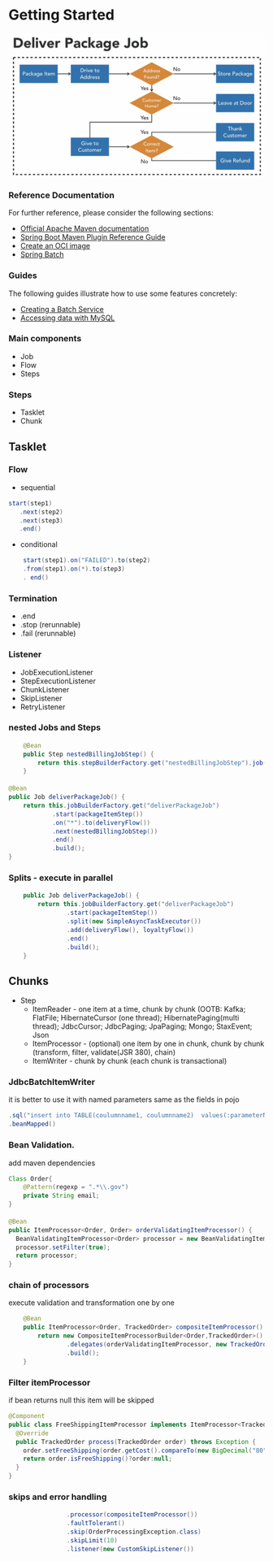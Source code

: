 # Getting Started

![diagram](img.png)


### Reference Documentation
For further reference, please consider the following sections:

* [Official Apache Maven documentation](https://maven.apache.org/guides/index.html)
* [Spring Boot Maven Plugin Reference Guide](https://docs.spring.io/spring-boot/3.4.3/maven-plugin)
* [Create an OCI image](https://docs.spring.io/spring-boot/3.4.3/maven-plugin/build-image.html)
* [Spring Batch](https://docs.spring.io/spring-boot/3.4.3/how-to/batch.html)

### Guides
The following guides illustrate how to use some features concretely:

* [Creating a Batch Service](https://spring.io/guides/gs/batch-processing/)
* [Accessing data with MySQL](https://spring.io/guides/gs/accessing-data-mysql/)

### Main components
+ Job
+ Flow
+ Steps

### Steps
+ Tasklet
+ Chunk

## Tasklet
### Flow
+ sequential 
```java
start(step1)
   .next(step2)
   .next(step3)
   .end()
```
+ conditional 
```java 
    start(step1).on("FAILED").to(step2)
    .from(step1).on(*).to(step3)
    . end()
```

### Termination 
+ .end
+ .stop (rerunnable)
+ .fail (rerunnable)

### Listener
+ JobExecutionListener
+ StepExecutionListener
+ ChunkListener
+ SkipListener
+ RetryListener

### nested Jobs and Steps
```java
	@Bean
	public Step nestedBillingJobStep() {
		return this.stepBuilderFactory.get("nestedBillingJobStep").job(billingJob()).build();
	}

@Bean
public Job deliverPackageJob() {
    return this.jobBuilderFactory.get("deliverPackageJob")
            .start(packageItemStep())
            .on("*").to(deliveryFlow())
            .next(nestedBillingJobStep())
            .end()
            .build();
}
```
### Splits - execute in parallel
```java 
	public Job deliverPackageJob() {
		return this.jobBuilderFactory.get("deliverPackageJob")
				.start(packageItemStep())
				.split(new SimpleAsyncTaskExecutor())
				.add(deliveryFlow(), loyaltyFlow())
				.end()
				.build();
	}
```



## Chunks
+ Step
    + ItemReader - one item at a time, chunk by chunk (OOTB: Kafka; FlatFile; HibernateCursor (one thread);  HibernatePaging(multi thread);  JdbcCursor; JdbcPaging; JpaPaging; Mongo; StaxEvent; Json
    + ItemProcessor - (optional) one item by one in chunk, chunk by chunk (transform, filter, validate(JSR 380), chain)
    + ItemWriter - chunk by chunk (each chunk is transactional)


### JdbcBatchItemWriter
it is better to use it with named parameters same as the fields in pojo
```java 
.sql("insert into TABLE(coulumnname1, coulumnname2)  values(:parameterName1,:parameterName2)")
.beanMapped()
```

### Bean Validation. 
add maven dependencies
```java
Class Order{
    @Pattern(regexp = ".*\\.gov")
    private String email;
}

@Bean
public ItemProcessor<Order, Order> orderValidatingItemProcessor() {
  BeanValidatingItemProcessor<Order> processor = new BeanValidatingItemProcessor<>();
  processor.setFilter(true);
  return processor;
}
```

### chain of processors
execute validation and transformation one by one
```java
    @Bean
    public ItemProcessor<Order, TrackedOrder> compositeItemProcessor() {
        return new CompositeItemProcessorBuilder<Order,TrackedOrder>()
                .delegates(orderValidatingItemProcessor, new TrackedOrderItemProcessor())
                .build();
    }
```
### Filter itemProcessor
if bean returns null this item will be skipped
```java
@Component
public class FreeShippingItemProcessor implements ItemProcessor<TrackedOrder, TrackedOrder> {
  @Override
  public TrackedOrder process(TrackedOrder order) throws Exception {
    order.setFreeShipping(order.getCost().compareTo(new BigDecimal("80")) == 1);
    return order.isFreeShipping()?order:null;
  }
}
```

### skips and error handling
```java 
                .processor(compositeItemProcessor())
                .faultTolerant()
                .skip(OrderProcessingException.class)
                .skipLimit(10)
                .listener(new CustomSkipListener())
```